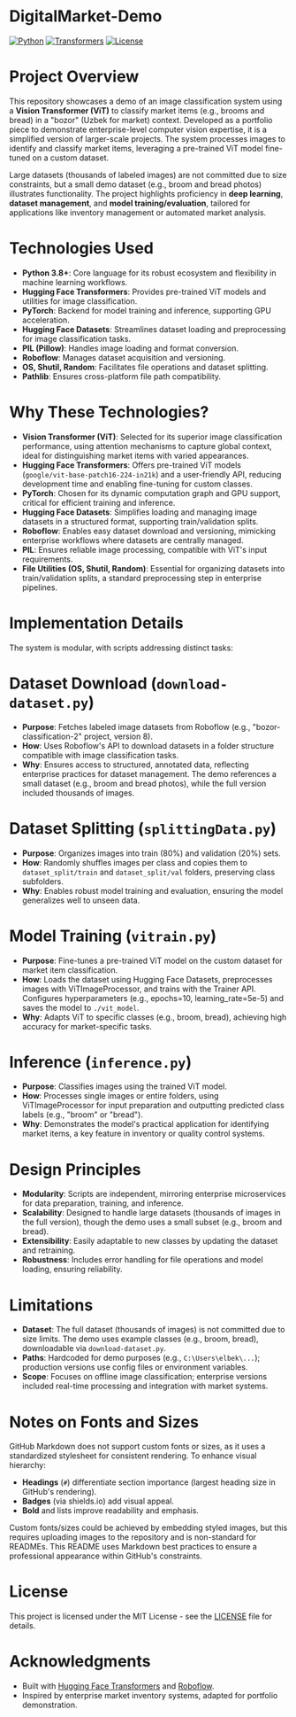 # DigitalMarket-Demo

[![Python](https://img.shields.io/badge/Python-3.8%2B-blue)](https://www.python.org/)
[![Transformers](https://img.shields.io/badge/Transformers-HuggingFace-orange)](https://huggingface.co/transformers)
[![License](https://img.shields.io/badge/License-MIT-green)](LICENSE)

# Project Overview

This repository showcases a demo of an image classification system using a **Vision Transformer (ViT)** to classify market items (e.g., brooms and bread) in a "bozor" (Uzbek for market) context. Developed as a portfolio piece to demonstrate enterprise-level computer vision expertise, it is a simplified version of larger-scale projects. The system processes images to identify and classify market items, leveraging a pre-trained ViT model fine-tuned on a custom dataset.

Large datasets (thousands of labeled images) are not committed due to size constraints, but a small demo dataset (e.g., broom and bread photos) illustrates functionality. The project highlights proficiency in **deep learning**, **dataset management**, and **model training/evaluation**, tailored for applications like inventory management or automated market analysis.

# Technologies Used

- **Python 3.8+**: Core language for its robust ecosystem and flexibility in machine learning workflows.
- **Hugging Face Transformers**: Provides pre-trained ViT models and utilities for image classification.
- **PyTorch**: Backend for model training and inference, supporting GPU acceleration.
- **Hugging Face Datasets**: Streamlines dataset loading and preprocessing for image classification tasks.
- **PIL (Pillow)**: Handles image loading and format conversion.
- **Roboflow**: Manages dataset acquisition and versioning.
- **OS, Shutil, Random**: Facilitates file operations and dataset splitting.
- **Pathlib**: Ensures cross-platform file path compatibility.

# Why These Technologies?

- **Vision Transformer (ViT)**: Selected for its superior image classification performance, using attention mechanisms to capture global context, ideal for distinguishing market items with varied appearances.
- **Hugging Face Transformers**: Offers pre-trained ViT models (`google/vit-base-patch16-224-in21k`) and a user-friendly API, reducing development time and enabling fine-tuning for custom classes.
- **PyTorch**: Chosen for its dynamic computation graph and GPU support, critical for efficient training and inference.
- **Hugging Face Datasets**: Simplifies loading and managing image datasets in a structured format, supporting train/validation splits.
- **Roboflow**: Enables easy dataset download and versioning, mimicking enterprise workflows where datasets are centrally managed.
- **PIL**: Ensures reliable image processing, compatible with ViT's input requirements.
- **File Utilities (OS, Shutil, Random)**: Essential for organizing datasets into train/validation splits, a standard preprocessing step in enterprise pipelines.

# Implementation Details

The system is modular, with scripts addressing distinct tasks:

# Dataset Download (`download-dataset.py`)

- **Purpose**: Fetches labeled image datasets from Roboflow (e.g., "bozor-classification-2" project, version 8).
- **How**: Uses Roboflow's API to download datasets in a folder structure compatible with image classification tasks.
- **Why**: Ensures access to structured, annotated data, reflecting enterprise practices for dataset management. The demo references a small dataset (e.g., broom and bread photos), while the full version included thousands of images.

# Dataset Splitting (`splittingData.py`)

- **Purpose**: Organizes images into train (80%) and validation (20%) sets.
- **How**: Randomly shuffles images per class and copies them to `dataset_split/train` and `dataset_split/val` folders, preserving class subfolders.
- **Why**: Enables robust model training and evaluation, ensuring the model generalizes well to unseen data.

# Model Training (`vitrain.py`)

- **Purpose**: Fine-tunes a pre-trained ViT model on the custom dataset for market item classification.
- **How**: Loads the dataset using Hugging Face Datasets, preprocesses images with ViTImageProcessor, and trains with the Trainer API. Configures hyperparameters (e.g., epochs=10, learning_rate=5e-5) and saves the model to `./vit_model`.
- **Why**: Adapts ViT to specific classes (e.g., broom, bread), achieving high accuracy for market-specific tasks.

# Inference (`inference.py`)

- **Purpose**: Classifies images using the trained ViT model.
- **How**: Processes single images or entire folders, using ViTImageProcessor for input preparation and outputting predicted class labels (e.g., "broom" or "bread").
- **Why**: Demonstrates the model's practical application for identifying market items, a key feature in inventory or quality control systems.

# Design Principles

- **Modularity**: Scripts are independent, mirroring enterprise microservices for data preparation, training, and inference.
- **Scalability**: Designed to handle large datasets (thousands of images in the full version), though the demo uses a small subset (e.g., broom and bread).
- **Extensibility**: Easily adaptable to new classes by updating the dataset and retraining.
- **Robustness**: Includes error handling for file operations and model loading, ensuring reliability.

# Limitations

- **Dataset**: The full dataset (thousands of images) is not committed due to size limits. The demo uses example classes (e.g., broom, bread), downloadable via `download-dataset.py`.
- **Paths**: Hardcoded for demo purposes (e.g., `C:\Users\elbek\...`); production versions use config files or environment variables.
- **Scope**: Focuses on offline image classification; enterprise versions included real-time processing and integration with market systems.

# Notes on Fonts and Sizes

GitHub Markdown does not support custom fonts or sizes, as it uses a standardized stylesheet for consistent rendering. To enhance visual hierarchy:
- **Headings** (`#`) differentiate section importance (largest heading size in GitHub's rendering).
- **Badges** (via shields.io) add visual appeal.
- **Bold** and lists improve readability and emphasis.

Custom fonts/sizes could be achieved by embedding styled images, but this requires uploading images to the repository and is non-standard for READMEs. This README uses Markdown best practices to ensure a professional appearance within GitHub's constraints.

# License

This project is licensed under the MIT License - see the [LICENSE](LICENSE) file for details.

# Acknowledgments

- Built with [Hugging Face Transformers](https://huggingface.co/transformers) and [Roboflow](https://roboflow.com).
- Inspired by enterprise market inventory systems, adapted for portfolio demonstration.
